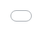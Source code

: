 <iframe src="Mapa_RS_2023_T_M.html" style="position:fixed; top:0; left:0; bottom:0; right:0; width:100%; height:100%; border:none; margin:0; padding:0; overflow:hidden; z-index:999999;"></iframe>
Copyright [© Karol Seják, OKaZS SHMÚ, 2023]

